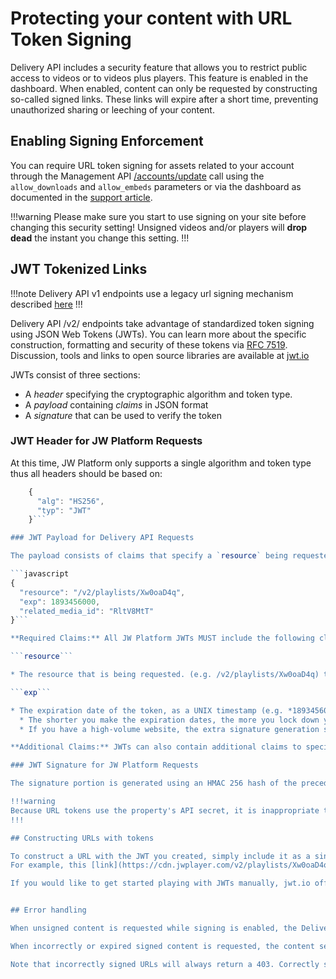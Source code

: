 # Protecting your content with URL Token Signing

Delivery API includes a security feature that allows you to restrict public access to videos or to videos plus players. This feature is enabled in the dashboard. When enabled, content can only be requested by constructing so-called signed links. These links will expire after a short time, preventing unauthorized sharing or leeching of your content.

## Enabling Signing Enforcement

You can require URL token signing for assets related to your account through the Management API [/accounts/update](https://developer.jwplayer.com/jw-platform/reference/v1/methods/accounts/update.html) call using the `allow_downloads` and `allow_embeds` parameters or via the dashboard as documented in the [support article](https://support.jwplayer.com/customer/en/portal/articles/1433647-jw-player-url-signing).

!!!warning
Please make sure you start to use signing on your site before changing this security setting! Unsigned videos and/or players will **drop dead** the instant you change this setting.
!!!

## JWT Tokenized Links

!!!note
Delivery API v1 endpoints use a legacy url signing mechanism described [here](https://developer.jwplayer.com/jw-platform/reference/v1/content_signing.html)
!!!

Delivery API /v2/ endpoints take advantage of standardized token signing using JSON Web Tokens (JWTs). You can learn more about the specific construction, formatting and security of these tokens via [RFC 7519](https://tools.ietf.org/html/rfc7519). Discussion, tools and links to open source libraries are available at [jwt.io](https://jwt.io)

JWTs consist of three sections:

* A *header* specifying the cryptographic algorithm and token type.
* A *payload* containing *claims* in JSON format
* A *signature* that can be used to verify the token

### JWT Header for JW Platform Requests

At this time, JW Platform only supports a single algorithm and token type thus all headers should be based on:

```javascript
    {
      "alg": "HS256",
      "typ": "JWT"
    }```

### JWT Payload for Delivery API Requests

The payload consists of claims that specify a `resource` being requested, an expiration time (`exp`), and any parameters the endpoint accepts (in this example we also include `related_media_id`).

```javascript
{
  "resource": "/v2/playlists/Xw0oaD4q",
  "exp": 1893456000,
  "related_media_id": "RltV8MtT"
}```

**Required Claims:** All JW Platform JWTs MUST include the following claims.

```resource```

* The resource that is being requested. (e.g. /v2/playlists/Xw0oaD4q) this ensures that generated tokens cannot be applied to unintended resources.

```exp```

* The expiration date of the token, as a UNIX timestamp (e.g. *1893456000*). Typically, generated URLs should be valid between a minute and a few hours.
  * The shorter you make the expiration dates, the more you lock down your content. If a link has expired, even download tools will not be able to grab the content. However, overly quick expirations can result in bad user experience dues to small discrepancies in server time or delays in clients requesting resources at the expiring links.
  * If you have a high-volume website, the extra signature generation step might be a performance issue. In that case, you could cache signed URLs with an interval of e.g. 5 minutes. Signed requests do not have to be unique.

**Additional Claims:** JWTs can also contain additional claims to specify additional query parameters that are applicable to that resource. Specific query parameters can be found in the [Delivery API v2 reference](https://app.swaggerhub.com/api/jwplayer/Delivery-API/v2.0).

### JWT Signature for JW Platform Requests

The signature portion is generated using an HMAC 256 hash of the preceding sections and the API Secret of the property for the content you are requesting. The specific details can be found in [RFC 7519](https://tools.ietf.org/html/rfc7519) but we recommend using a well supported [open source library](https://jwt.io/#libraries) in the language of your choice.

!!!warning
Because URL tokens use the property's API secret, it is inappropriate to generate them client-side as you would be exposing your secret to end users.
!!!

## Constructing URLs with tokens

To construct a URL with the JWT you created, simply include it as a single query parameter named `token` for the resource you are requesting.
For example, this [link](https://cdn.jwplayer.com/v2/playlists/Xw0oaD4q?token=eyJhbGciOiJIUzI1NiIsInR5cCI6IkpXVCJ9.eyJyZXNvdXJjZSI6Ii92Mi9wbGF5bGlzdHMvWHcwb2FENHEiLCJleHAiOjE4OTM0NTYwMDAsInJlbGF0ZWRfbWVkaWFfaWQiOiJSbHRWOE10VCJ9.Y5N7qUUXUUCmh-M8HHkc4Akveu294S69wSe2l1QMBl4) corresponds to the parameters described above.

If you would like to get started playing with JWTs manually, jwt.io offers nice debugging tool. [This link](https://jwt.io/#debugger?&id_token=eyJhbGciOiJIUzI1NiIsInR5cCI6IkpXVCJ9.eyJyZXNvdXJjZSI6Ii92Mi9wbGF5bGlzdHMvWHcwb2FENHEiLCJleHAiOjE4OTM0NTYwMDAsInJlbGF0ZWRfbWVkaWFfaWQiOiJSbHRWOE10VCJ9.Y5N7qUUXUUCmh-M8HHkc4Akveu294S69wSe2l1QMBl4) will get you started with the token above; you will need to change the payload and secret to reflect a assets and the secret of your property.


## Error handling

When unsigned content is requested while signing is enabled, the Delivery API will return a **403 Forbidden** HTTP Status.

When incorrectly or expired signed content is requested, the content service will also return a **403 Forbidden** HTTP Status. Signed URLs can be incorrect due to a wrong signature or due to an already expired timestamp.

Note that incorrectly signed URLs will always return a 403. Correctly signed, unexpired URLs will always work. Use this to test your signing mechanism and start using it across your site before enabling the security enforcement in the dashboard.
